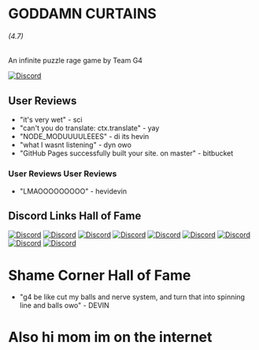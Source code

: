 # GODDAMN CURTAINS 
###### (4.7)
An infinite puzzle rage game by Team G4

[![Discord][1]][2]

[1]:  https://discordapp.com/api/guilds/632990721552678923/widget.png?style=banner2
[2]:  http://discord.gg/BKB4ft2

## User Reviews

* "it's very wet" - sci
* "can't you do translate: ctx.translate" - yay
* "NODE_MODUUUULEEES" - di its hevin
* "what I wasnt listening" - dyn owo
* "GitHub Pages successfully built your site. on master" - bitbucket

### User Reviews User Reviews

* "LMAOOOOOOOOO" - hevidevin

## Discord Links Hall of Fame

[![Discord][1]][2]
[![Discord][1]][2]
[![Discord][1]][2]
[![Discord][1]][2]
[![Discord][1]][2]
[![Discord][1]][2]
[![Discord][1]][2]
[![Discord][1]][2]
[![Discord][1]][2]

# Shame Corner Hall of Fame

* "g4 be like cut my balls and nerve system, and turn that into spinning line and balls owo" - DEVIN

# Also hi mom im on the internet
